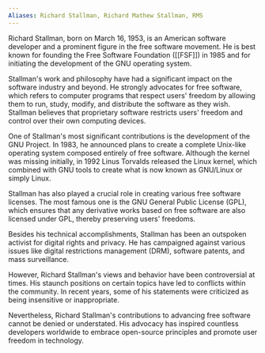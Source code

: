 ```yaml
---
Aliases: Richard Stallman, Richard Mathew Stallman, RMS
---
```


Richard Stallman, born on March 16, 1953, is an American software developer and a prominent figure in the free software movement. He is best known for founding the Free Software Foundation ([[FSF]]) in 1985 and for initiating the development of the GNU operating system.

Stallman's work and philosophy have had a significant impact on the software industry and beyond. He strongly advocates for free software, which refers to computer programs that respect users' freedom by allowing them to run, study, modify, and distribute the software as they wish. Stallman believes that proprietary software restricts users' freedom and control over their own computing devices.

One of Stallman's most significant contributions is the development of the GNU Project. In 1983, he announced plans to create a complete Unix-like operating system composed entirely of free software. Although the kernel was missing initially, in 1992 Linus Torvalds released the Linux kernel, which combined with GNU tools to create what is now known as GNU/Linux or simply Linux.

Stallman has also played a crucial role in creating various free software licenses. The most famous one is the GNU General Public License (GPL), which ensures that any derivative works based on free software are also licensed under GPL, thereby preserving users' freedoms.

Besides his technical accomplishments, Stallman has been an outspoken activist for digital rights and privacy. He has campaigned against various issues like digital restrictions management (DRM), software patents, and mass surveillance.

However, Richard Stallman's views and behavior have been controversial at times. His staunch positions on certain topics have led to conflicts within the community. In recent years, some of his statements were criticized as being insensitive or inappropriate.

Nevertheless, Richard Stallman's contributions to advancing free software cannot be denied or understated. His advocacy has inspired countless developers worldwide to embrace open-source principles and promote user freedom in technology.